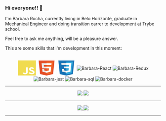 ### Hi everyone!! 👋

<p>I'm Bárbara Rocha, currently living in Belo Horizonte, graduate in Mechanical Engineer and doing transition carrer to development at Trybe school.</p>

<p> Feel free to ask me anything, will be a pleasure answer. </p>

<p>This are some skills that i'm development in this moment: </p>

<div style="display: inline_block" align="center"><br>
  <img align="center" alt="Barbara-Js" height="50" width="60" src="https://raw.githubusercontent.com/devicons/devicon/master/icons/javascript/javascript-plain.svg">
  <img align="center" alt="Barbara-HTML" height="50" width="60" src="https://raw.githubusercontent.com/devicons/devicon/master/icons/html5/html5-original.svg">
  <img align="center" alt="Barbara-CSS" height="50" width="60" src="https://raw.githubusercontent.com/devicons/devicon/master/icons/css3/css3-original.svg">
  <img align="center" alt="Barbara-React" height="50" width="60" src="https://cdn.jsdelivr.net/gh/devicons/devicon/icons/react/react-original.svg" />
  <img align="center" alt="Barbara-Redux" height="50" width="60" src="https://cdn.jsdelivr.net/gh/devicons/devicon/icons/redux/redux-original.svg" />
  <img align="center" alt="Barbara-jest" height="50" width="60" src="https://cdn.jsdelivr.net/gh/devicons/devicon/icons/jest/jest-plain.svg" />
  <img align="center" alt="Barbara-sql" height="50" width="60" src="https://cdn.jsdelivr.net/gh/devicons/devicon/icons/mysql/mysql-original.svg" />
  <img align="center" alt="Barbara-docker" height="50" width="60"src="https://cdn.jsdelivr.net/gh/devicons/devicon/icons/docker/docker-original.svg" />    </div>
  <hr/>
 <div align="center"> 
  <a href = "mailto:barbaraluizasr@gmail.com"><img src="https://img.shields.io/badge/-Gmail-%23333?style=for-the-badge&logo=gmail&logoColor=white" target="_blank"></a>
  <a href="www.linkedin.com/in/barbaralsrocha" target="_blank"><img src="https://img.shields.io/badge/-LinkedIn-%230077B5?style=for-the-badge&logo=linkedin&logoColor=white" target="_blank"></a> 
</div>
<hr/>
<div style="display: inline_block">
<div align="center">
  <a href="https://github.com/BarbaralsRocha">
  <img height="180em" src="https://github-readme-stats.vercel.app/api?username=BarbaralsRocha&show_icons=true&theme=dracula&include_all_commits=true&count_private=true"/>
  <img height="180em" src="https://github-readme-stats.vercel.app/api/top-langs/?username=BarbaralsRocha&layout=compact&langs_count=7&theme=dracula"/>
    </div>
<hr>
</div>
